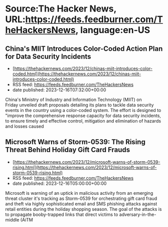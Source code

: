 # Source:The Hacker News, URL:https://feeds.feedburner.com/TheHackersNews, language:en-US

## China's MIIT Introduces Color-Coded Action Plan for Data Security Incidents
 - [https://thehackernews.com/2023/12/chinas-miit-introduces-color-coded.html](https://thehackernews.com/2023/12/chinas-miit-introduces-color-coded.html)
 - RSS feed: https://feeds.feedburner.com/TheHackersNews
 - date published: 2023-12-16T07:32:00+00:00

China's Ministry of Industry and Information Technology (MIIT) on Friday&nbsp;unveiled draft proposals&nbsp;detailing its plans to tackle data security events in the country using a color-coded system.
The effort is designed to "improve the comprehensive response capacity for data security incidents, to ensure timely and effective control, mitigation and elimination of hazards and losses caused

## Microsoft Warns of Storm-0539: The Rising Threat Behind Holiday Gift Card Frauds
 - [https://thehackernews.com/2023/12/microsoft-warns-of-storm-0539-rising.html](https://thehackernews.com/2023/12/microsoft-warns-of-storm-0539-rising.html)
 - RSS feed: https://feeds.feedburner.com/TheHackersNews
 - date published: 2023-12-16T05:00:00+00:00

Microsoft is warning of an uptick in malicious activity from an emerging threat cluster it's tracking as&nbsp;Storm-0539&nbsp;for orchestrating gift card fraud and theft via highly sophisticated email and SMS phishing attacks against retail entities during the holiday shopping season.
The goal of the attacks is to propagate booby-trapped links that direct victims to adversary-in-the-middle (AiTM

